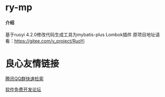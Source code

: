 # ry-mp

#### 介绍
基于ruoyi 4.2.0修改代码生成工具为mybatis-plus Lombok插件 原项目地址请看：https://gitee.com/y_project/RuoYi





 # 良心友情链接

[腾讯QQ群快速检索](http://u.720life.cn/s/8cf73f7c)

[软件免费开发论坛](http://u.720life.cn/s/bbb01dc0)